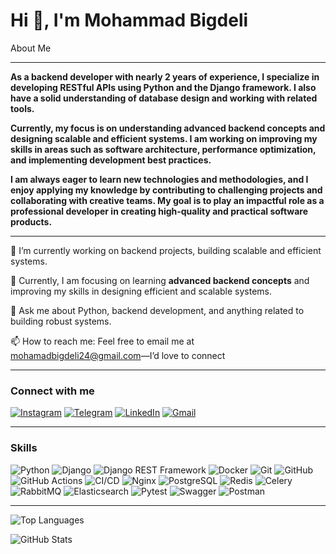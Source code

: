 Hi 👋, I'm Mohammad Bigdeli
=====
About Me
__________
**As a backend developer with nearly 2 years of experience, I specialize in developing RESTful APIs using Python and the Django framework. I also have a solid understanding of database design and working with related tools.**

**Currently, my focus is on understanding advanced backend concepts and designing scalable and efficient systems. I am working on improving my skills in areas such as software architecture, performance optimization, and implementing development best practices.**

**I am always eager to learn new technologies and methodologies, and I enjoy applying my knowledge by contributing to challenging projects and collaborating with creative teams. My goal is to play an impactful role as a professional developer in creating high-quality and practical software products.**
__________
🔭 I’m currently working on backend projects, building scalable and efficient systems.

🌱 Currently, I am focusing on learning **advanced backend concepts** and improving my skills in designing efficient and scalable systems.

💬 Ask me about Python, backend development, and anything related to building robust systems.

📫 How to reach me: Feel free to email me at mohamadbigdeli24@gmail.com—I’d love to connect  
_________
### Connect with me 
[![Instagram](https://img.shields.io/badge/Instagram-E4405F?style=for-the-badge&logo=Instagram&logoColor=white)](https://www.instagram.com/_mhmd_0101)  [![Telegram](https://img.shields.io/badge/Telegram-0088cc?style=for-the-badge&logo=Telegram&logoColor=white)](https://t.me/mhmd_b21)  [![LinkedIn](https://img.shields.io/badge/LinkedIn-0077B5?style=for-the-badge&logo=LinkedIn&logoColor=white)](https://www.linkedin.com/in/mohamad-bigdeli-599941348)  [![Gmail](https://img.shields.io/badge/Gmail-EA4335?style=for-the-badge&logo=Gmail&logoColor=white)](mailto:mohamadbigdeli24l@gmail.com)  
_________
### Skills
![Python](https://img.shields.io/badge/Python-3776AB?style=for-the-badge&logo=python&logoColor=white)
![Django](https://img.shields.io/badge/Django-092E20?style=for-the-badge&logo=django&logoColor=white)
![Django REST Framework](https://img.shields.io/badge/Django_REST_Framework-092E20?style=for-the-badge&logo=django&logoColor=white)
![Docker](https://img.shields.io/badge/Docker-2496ED?style=for-the-badge&logo=docker&logoColor=white)
![Git](https://img.shields.io/badge/Git-F05032?style=for-the-badge&logo=git&logoColor=white)
![GitHub](https://img.shields.io/badge/GitHub-181717?style=for-the-badge&logo=github&logoColor=white)
![GitHub Actions](https://img.shields.io/badge/GitHub_Actions-2088FF?style=for-the-badge&logo=github-actions&logoColor=white)
![CI/CD](https://img.shields.io/badge/CI/CD-FF6F00?style=for-the-badge&logo=github-actions&logoColor=white)
![Nginx](https://img.shields.io/badge/Nginx-009639?style=for-the-badge&logo=nginx&logoColor=white)
![PostgreSQL](https://img.shields.io/badge/PostgreSQL-4169E1?style=for-the-badge&logo=postgresql&logoColor=white)
![Redis](https://img.shields.io/badge/Redis-DC382D?style=for-the-badge&logo=redis&logoColor=white)
![Celery](https://img.shields.io/badge/Celery-37814A?style=for-the-badge&logo=celery&logoColor=white)
![RabbitMQ](https://img.shields.io/badge/RabbitMQ-FF6600?style=for-the-badge&logo=rabbitmq&logoColor=white)
![Elasticsearch](https://img.shields.io/badge/Elasticsearch-005571?style=for-the-badge&logo=elasticsearch&logoColor=white)
![Pytest](https://img.shields.io/badge/Pytest-0A9EDC?style=for-the-badge&logo=pytest&logoColor=white)
![Swagger](https://img.shields.io/badge/Swagger-85EA2D?style=for-the-badge&logo=swagger&logoColor=white)
![Postman](https://img.shields.io/badge/Postman-FF6C37?style=for-the-badge&logo=postman&logoColor=white)
_________
![Top Languages](https://github-readme-stats.vercel.app/api/top-langs/?username=Mohamad-bigdeli&hide_border=true&layout=compact&theme=dark) 

![GitHub Stats](https://github-readme-stats.vercel.app/api?username=Mohamad-bigdeli&show_icons=true&theme=dark)

